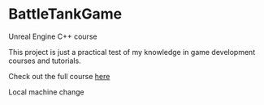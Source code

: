 # BattleTankGame
Unreal Engine C++ course


This project is just a practical test of my knowledge in game development courses and tutorials.

Check out the full course [here](https://www.udemy.com/course/unrealcourse/)

Local machine change
